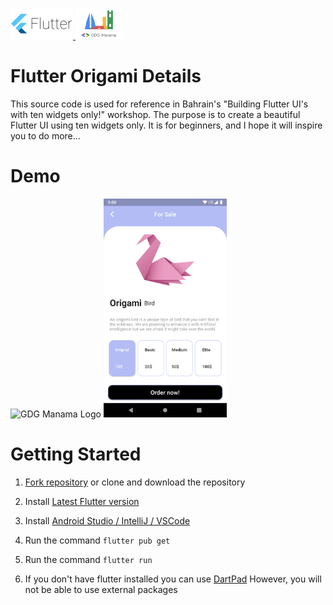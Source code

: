 

<a href="https://flutter.dev/" > <img height="50px" src="screenshots/Google-flutter-logo.png"
     alt="Flutter Logo" /> </a>
<a href="https://www.meetup.com/GDG-Manama/" > <img height="50px" src="screenshots/gdgmanamalogo.png"
     alt="GDG Manama Logo" /> </a>
# Flutter Origami Details

This source code is used for reference in Bahrain's "Building Flutter UI's with ten widgets only!" workshop. The purpose is to create a beautiful Flutter UI using ten widgets only. It is for beginners, and I hope it will inspire you to do more...

# Demo 
<img height="350px" src="screenshots/screen.gif"
     alt="GDG Manama Logo" />
<img height="350px" src="screenshots/screenshot.png"
     alt="GDG Manama Logo" />
# Getting Started
1. [Fork repository](https://github.com/sayed3li97/FlutterClock-Challenge-BH/fork) or clone and download the repository 
1. Install [Latest Flutter version](https://flutter.dev/docs/get-started/install)
1. Install [Android Studio / IntelliJ / VSCode](https://flutter.dev/docs/development/tools/android-studio)
1. Run the command `flutter pub get`
1. Run the command `flutter run`

1. If you don't have flutter installed you can use [DartPad](https://dartpad.dartlang.org/) However, you will not be able to use external packages  

